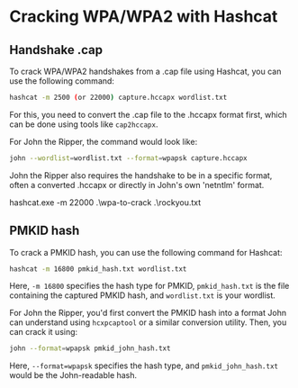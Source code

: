 # Cracking WPA/WPA2 with Hashcat

## Handshake .cap

To crack WPA/WPA2 handshakes from a .cap file using Hashcat, you can use the following command:

```bash
hashcat -m 2500 (or 22000) capture.hccapx wordlist.txt
```

For this, you need to convert the .cap file to the .hccapx format first, which can be done using tools like `cap2hccapx`.

For John the Ripper, the command would look like:

```bash
john --wordlist=wordlist.txt --format=wpapsk capture.hccapx
```

John the Ripper also requires the handshake to be in a specific format, often a converted .hccapx or directly in John's own 'netntlm' format.

hashcat.exe -m 22000 .\wpa-to-crack .\rockyou.txt

## PMKID hash

To crack a PMKID hash, you can use the following command for Hashcat:

```bash
hashcat -m 16800 pmkid_hash.txt wordlist.txt
```

Here, `-m 16800` specifies the hash type for PMKID, `pmkid_hash.txt` is the file containing the captured PMKID hash, and `wordlist.txt` is your wordlist.

For John the Ripper, you'd first convert the PMKID hash into a format John can understand using `hcxpcaptool` or a similar conversion utility. Then, you can crack it using:

```bash
john --format=wpapsk pmkid_john_hash.txt
```

Here, `--format=wpapsk` specifies the hash type, and `pmkid_john_hash.txt` would be the John-readable hash.
